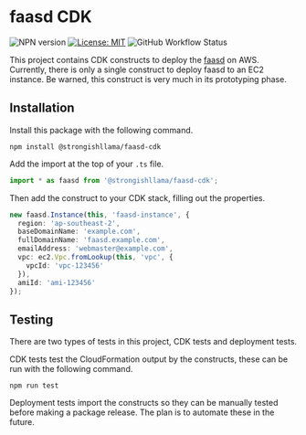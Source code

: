 # faasd CDK

![NPN version](https://img.shields.io/npm/v/@strongishllama/faasd-cdk)
[![License: MIT](https://img.shields.io/badge/License-MIT-yellow.svg)](https://raw.githubusercontent.com/strongishllama/faasd-cdk/main/LICENSE)
![GitHub Workflow Status](https://img.shields.io/github/workflow/status/strongishllama/faasd-cdk/Release)

This project contains CDK constructs to deploy the [faasd](https://github.com/openfaas/faasd) on AWS. Currently, there is only a single construct to deploy faasd to an EC2 instance. Be warned, this construct is very much in its prototyping phase.

## Installation
Install this package with the following command.
```
npm install @strongishllama/faasd-cdk
```

Add the import at the top of your ```.ts``` file.
```ts
import * as faasd from '@strongishllama/faasd-cdk';
```

Then add the construct to your CDK stack, filling out the properties.
```ts
new faasd.Instance(this, 'faasd-instance', {
  region: 'ap-southeast-2',
  baseDomainName: 'example.com',
  fullDomainName: 'faasd.example.com',
  emailAddress: 'webmaster@example.com',
  vpc: ec2.Vpc.fromLookup(this, 'vpc', {
    vpcId: 'vpc-123456'
  }),
  amiId: 'ami-123456'
});
```

## Testing
There are two types of tests in this project, CDK tests and deployment tests.

CDK tests test the CloudFormation output by the constructs, these can be run with the following command.
```
npm run test
```

Deployment tests import the constructs so they can be manually tested before making a package release. The plan is to automate these in the future.
